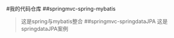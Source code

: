 #我的代码仓库
##springmvc-spring-mybatis
> 这是spring与mybatis整合
##springmvc-springdataJPA
> 这是springdataJPA案例